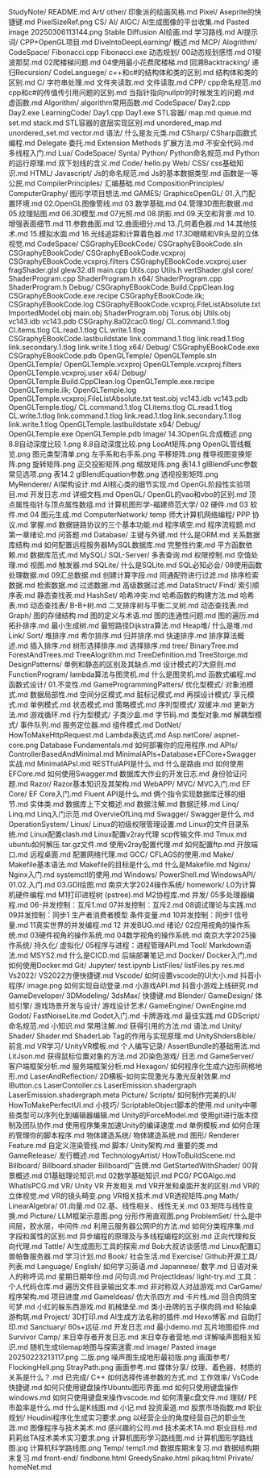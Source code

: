 StudyNote/
    README.md
    Art/
        other/
            印象派的绘画风格.md
        Pixel/
            Aseprite的快捷键.md
            PixelSizeRef.png
    CS/
        AI/
            AIGC/
                AI生成图像的平台收集.md
                Pasted image 20250306113144.png
                Stable  Diffusion AI绘画.md
                学习路线.md
            AI提示词/
                CPP+OpenGL项目.md
            DiveIntoDeepLearning/
                概述.md
            MCP/
        Alogrithm/
            CodeSpace/
                Fibonacci.cpp
                Fibonacci.exe
            动态规划/
                00动态规划感悟.md
                01斐波那契.md
                02爬楼梯问题.md
                04使用最小花费爬楼梯.md
            回溯Backtracking/
            递归Recursion/
        CodeLanguege/
            c++和c#的结构体和类的区别.md
            结构体和类的区别.md
            C/
                字符串处理.md
                文件夹读取.md
                文件读取.md
            CPP/
                cpp命名规范.md
                cpp和c#的传值传引用问题的区别.md
                当指针指向nullptr的时候发生的问题.md
                虚函数.md
                Algorithm/
                    algorithm常用函数.md
                CodeSpace/
                    Day2.cpp
                    Day2.exe
                    LearningCode/
                        Day1.cpp
                        Day1.exe
                STL容器/
                    map.md
                    queue.md
                    set.md
                    stack.md
                    STL容器的底层实现区别.md
                    unordered_map.md
                    unordered_set.md
                    vector.md
                语法/
                    什么是友元类.md
            CSharp/
                CSharp函数式编程.md
                Delegate 委托.md
                Extension Methods 扩展方法.md
                不安全代码.md
                多线程入门.md
            Lua/
                CodeSpace/
                Synta/
            Python/
                Python命名规范.md
                Python的运行原理.md
                双下划线的含义.md
                Code/
                    hello.py
            Web/
                CSS/
                    css基础知识.md
                HTML/
                Javascript/
                    Js的命名规范.md
                    Js的基本数据类型.md
                    函数是一等公民.md
        CompilerPrinciples/
            汇编基础.md
        CompositionPrinciples/
        ComputerGraphy/
            图形学项目想法.md
            GAMES/
            GraphicsOpenGL/
                01.入门配置环境.md
                02.OpenGL图像管线.md
                03.数学基础.md
                04.管理3D图形数据.md
                05.纹理贴图.md
                06.3D模型.md
                07光照.md
                08.阴影.md
                09.天空和背景.md
                10.增强表面细节.md
                11.参数曲面.md
                12.曲面细分.md
                13.几何着色器.md
                14.其他技术.md
                15.模拟水面.md
                16.光线追踪和计算着色器.md
                17.3D眼睛和VR头显的立体视觉.md
                CodeSpace/
                    CSGraphyEBookCode/
                        CSGraphyEBookCode.sln
                        CSGraphyEBookCode/
                            CSGraphyEBookCode.vcxproj
                            CSGraphyEBookCode.vcxproj.filters
                            CSGraphyEBookCode.vcxproj.user
                            fragShader.glsl
                            glew32.dll
                            main.cpp
                            Utils.cpp
                            Utils.h
                            vertShader.glsl
                            core/
                                ShaderProgram.cpp
                                ShaderProgram.h
                            x64/
                                ShaderProgram.cpp
                                ShaderProgram.h
                                Debug/
                                    CSGraphyEBookCode.Build.CppClean.log
                                    CSGraphyEBookCode.exe.recipe
                                    CSGraphyEBookCode.ilk;
                                    CSGraphyEBookCode.log
                                    CSGraphyEBookCode.vcxproj.FileListAbsolute.txt
                                    ImportedModel.obj
                                    main.obj
                                    ShaderProgram.obj
                                    Torus.obj
                                    Utils.obj
                                    vc143.idb
                                    vc143.pdb
                                    CSGraphy.8a02cac0.tlog/
                                        CL.command.1.tlog
                                        Cl.items.tlog
                                        CL.read.1.tlog
                                        CL.write.1.tlog
                                        CSGraphyEBookCode.lastbuildstate
                                        link.command.1.tlog
                                        link.read.1.tlog
                                        link.secondary.1.tlog
                                        link.write.1.tlog
                        x64/
                            Debug/
                                CSGraphyEBookCode.exe
                                CSGraphyEBookCode.pdb
                    OpenGLTemple/
                        OpenGLTemple.sln
                        OpenGLTemple/
                            OpenGLTemple.vcxproj
                            OpenGLTemple.vcxproj.filters
                            OpenGLTemple.vcxproj.user
                            x64/
                                Debug/
                                    OpenGLTemple.Build.CppClean.log
                                    OpenGLTemple.exe.recipe
                                    OpenGLTemple.ilk;
                                    OpenGLTemple.log
                                    OpenGLTemple.vcxproj.FileListAbsolute.txt
                                    test.obj
                                    vc143.idb
                                    vc143.pdb
                                    OpenGLTemple.tlog/
                                        CL.command.1.tlog
                                        Cl.items.tlog
                                        CL.read.1.tlog
                                        CL.write.1.tlog
                                        link.command.1.tlog
                                        link.read.1.tlog
                                        link.secondary.1.tlog
                                        link.write.1.tlog
                                        OpenGLTemple.lastbuildstate
                        x64/
                            Debug/
                                OpenGLTemple.exe
                                OpenGLTemple.pdb
                Image/
                    14.3OpenGL合成概述.png
                    8.8自动深度比较 1.png
                    8.8自动深度比较.png
                    LooAt矩阵.png
                    OpenGL管线概览.png
                    图元类型清单.png
                    左手系和右手系.png
                    平移矩阵.png
                    推导视图变换矩阵.png
                    旋转矩阵.png
                    正交投影矩阵.png
                    缩放矩阵.png
                    表14.1 glBlendFunc参数常见选项.png
                    表14.2 glBlendEquation参数.png
                    透视投影矩阵.png
            MyRenderer/
                AI架构设计.md
                AI核心类的细节实现.md
                OpenGL阶段性实验项目.md
                开发日志.md
                详细文档.md
            OpenGL/
                OpenGL的vao和vbo的区别.md
                顶点属性指针与顶点属性数组.md
            计算机图形学-福建师范大学/
                02 硬件.md
                03 软件.md
                04 图元生成.md
        ComputerNetwork/
            temp
            师大计算机网络编程/
                PPP 协议.md
                掌握.md
                数据链路协议的三个基本功能.md
                程序填空.md
                程序流程题.md
                第一章绪论.md
                问答题.md
        Database/
            主键与外键.md
            什么是ORM.md
            关系数据库结构.md
            如何配置远程服务器MySQL数据库.md
            完整性约束.md
            平方函数依赖.md
            数据库范式.md
            MySQL/
            SQL-Server/
                多表查询.md
                权限控制.md
                空值处理.md
                视图.md
                触发器.md
            SQLite/
                什么是SQLite.md
            SQL必知必会/
                08使用函数处理数据.md
                09汇总数据.md
                创建计算字段.md
                同通配符进行过滤.md
                排序检索数据.md
                检索数据.md
                过滤数据.md
                高级数据过滤.md
        DataStruct/
            Find/
                索引顺序表.md
                静态查找表.md
                HashSet/
                    哈希冲突.md
                    哈希函数的构建方法.md
                    哈希表.md
                动态查找表/
                    B-B+树.md
                    二叉排序树与平衡二叉树.md
                    动态查找表.md
            Graph/
                图的存储结构.md
                图的定义与术语.md
                图的连通性问题.md
                图的遍历.md
                拓扑排序.md
                最小生成树.md
                最短路径Dijkstra算法.md
            Heap堆/
                什么是堆.md
            Link/
            Sort/
                堆排序.md
                希尔排序.md
                归并排序.md
                快速排序.md
                排序算法概述.md
                插入排序.md
                树形选择排序.md
                选择排序.md
            tree/
                BinaryTree.md
                ForestAndTrees.md
                TreeAlogrithm.md
                TreeDefinition.md
                TreeStorge.md
        DesignPatterns/
            单例和静态的区别及其缺点.md
            设计模式的7大原则.md
            FunctionProgram/
                lambda算法与图灵机.md
                什么是图灵机.md
                函数式编程.md
                函数式设计/
                    01.不变性.md
            GameProgrammingPatters/
                优化型模式/
                    对象池模式.md
                    数据局部性.md
                    空间分区模式.md
                    脏标记模式.md
                再探设计模式/
                    享元模式.md
                    单例模式.md
                    状态模式.md
                    策略模式.md
                序列型模式/
                    双缓冲.md
                    更新方法.md
                    游戏循环.md
                行为型模式/
                    子类沙盒.md
                    字节码.md
                    类型对象.md
                解耦型模式/
                    事件队列.md
                    服务定位器.md
                    组件模式.md
        DotNet/
            HowToMakeHttpRequest.md
            Lambda表达式.md
            Asp.netCore/
                aspnet-core.png
                Database Fundamentals.md
                如何部署你的应用程序.md
                APIs/
                    ControllerBasedAndMinimal.md
                    MinimalAPIs+Database+EFCore+Swagger实战.md
                    MinimalAPsI.md
                    RESTfulAPI是什么.md
                    什么是路由.md
                    如何使用EFCore.md
                    如何使用Swagger.md
                    数据库大作业的开发日志.md
                    身份验证问题.md
                Razor/
                    Razor基本知识及其架构.md
                WebAPP/
                    MVC/
                        MVC入门.md
            EF Core/
                EF Core入门.md
                Fluent API是什么.md
                俩个指令实现数据库迁移的细节.md
                实体类.md
                数据库上下文概述.md
                数据注解.md
                数据迁移.md
            Linq/
                Linq.md
                Linq入门示范.md
                OvervieOfLinq.md
            Swagger/
                Swagger是什么.md
        OperationSystem/
            Linux/
                Linux的初级权限管理设置.md
                Linux的文件目录系统.md
                Linux配置clash.md
                Linux配置v2ray代理
                scp传输文件.md
                Tmux.md
                ubuntu如何解压.tar.gz文件.md
                使用v2ray配置代理.md
                如何配置ftp.md
                开放端口.md
                远程桌面.md
                配置网络代理.md
                GCC/
                    CFLAGS的使用.md
                Make/
                    Makefile基本语法.md
                    Makefile的目标是什么.md
                    什么是Makefile.md
                Nginx/
                    Nginx入门.md
                    systemctl的使用.md
            Windows/
                PowerShell.md
                WindowsAPI/
                    01.02.入门.md
                    03.GDI绘图.md
            南京大学2024操作系统/
                homework/
                    L0为计算机硬件编程.md
                    M1打印进程树 (pstree).md
                    M2协程库.md
                并发/
                    05多处理器编程.md
                    06-并发控制：互斥1.md
                    07并发控制：互斥2.md
                    08调试理论与实践.md
                    09并发控制：同步1 生产者消费者模型 条件变量.md
                    10并发控制：同步1 信号量.md
                    11真实世界的并发编程.md
                    12 并发BUG.md
                绪论/
                    02应用视角的操作系统.md
                    03硬件视角的操作系统.md
                    04数学视角的操作系统.md
            南京大学2025操作系统/
                持久化/
                虚拟化/
                    05程序与进程：进程管理API.md
        Tool/
            Markdown语法.md
            MSYS2.md
            什么是CICD.md
            后端部署笔记.md
            Docker/
                Docker入门.md
                如何使用Docker.md
            Git/
            Jupyter/
                test.ipynb
            ListFiles/
                listFiles.py
                res.md
            Vs2022/
                VS2022方便快捷键.md
            Vscode/
                如何设置vscode的UI大小.md
            抖音小程序/
                image.png
                如何实现自动登录.md
                小游戏API.md
                抖音小游戏上线研究.md
    GameDeveloper/
        3DModeling/
            3dsMax/
                快捷键.md
            Blender/
        GameDesign/
            体验引擎/
            游戏场景开发与设计/
            游戏设计艺术/
        GameEngine/
            OwnEngine.md
            Godot/
                FastNoiseLite.md
                Godot入门.md
                卡牌游戏.md
                最佳实践.md
                GDScript/
                    命名规范.md
                    小知识.md
                    常用注解.md
                    获得引用的方法.md
                    语法.md
            Unity/
                Shader/
                    Shader.md
                    ShaderLab Tag的作用与实现原理.md
                UnityShdersBible/
                    前言.md
                VR学习/
                    UnityVR模板.md
                个人编写记录/
                    AssertBundle的基础用法.md
                    LitJson.md
                    获得鼠标位置对象的方法.md
                    2D染色游戏/
                        日志.md
                    GameServer/
                        客户端框架分析.md
                        服务端框架分析.md
                    Hexagon/
                        如何程序化生成六边形网格地形.md
                    LaserAndReflection/
                        2D横板-如何实现激光与激光反射效果.md
                        IButton.cs
                        LaserContoller.cs
                        LaserEmission.shadergraph
                        LaserEmission.shadergraph.meta
                    Picture/
                    Scripts/
                    如何制作完美的UI/
                        HowToMakePerfectUI.md
                    小技巧/
                        ScriptableObject脚本的使用.md
                        unity中哪些类型可以序列化到编辑器编辑.md
                        Unity的ForceModel.md
                        使用git进行版本控制及团队协作.md
                        使用程序集来加速Unity的编译速度.md
                        单例模板.md
                        如何合理的管理你的脚本程序.md
                    物体建造系统/
                        物体建造系统.md
                图形/
                    Renderer Feature.md
                    自定义渲染管线.md
                脚本/
                    Unity架构.md
                    重要的类.md
        GameRelease/
            发行概述.md
        TechnologyArtist/
            HowToBuildScene.md
            Billboard/
                Billboard.shader
                Billboard广告牌.md
            GetStartedWithShader/
                00背景概述.md
                01基础理论知识.md
                02数学基础知识.md
            PCG/
                PCGAlgo.md
                WhatIsPCG.md
        VR/
            Unity VR 开发相关.md
            VR开发和桌面开发的区别.md
            VR的立体视觉.md
            VR的镜头畸变.png
            VR相关技术.md
            VR透视矩阵.png
    Math/
        LinearAlgebra/
            01.向量.md
            02.基、线性相关、线性无关.md
            03.矩阵与线性变换.md
    Picture/
        LLM框架示意图.png
        分形作用直观图.png
    ProblemSet/
        什么是中间层，胶水层，中间件.md
        利用云服务器公网IP的方法.md
        如何分类程序集.md
        字段和属性的区别.md
        异步编程的原理及与多线程编程的区别.md
        正向代理和反向代理.md
    Tattle/
        AI生成图形工具的探索.md
        Bob大叔访谈感悟.md
        Linux配置幻兽帕鲁服务器.md
        学习计划.md
        Book/
            社会生活.md
        Exercise/
        Github开源工具/
            列表.md
        Language/
            English/
                如何学习英语.md
            Japannese/
                数字.md
                日语对亲人的称呼词.md
                星期日期年份.md
                问句词.md
        ProjectIdeas/
            light-try.md
            工具：个人代码仓库.md
            遍历文件目录输出文本.md
            非对称双人对战游戏.md
            CarGame/
                程序架构.md
                项目进度.md
            GameIdeas/
                仿大杀四方.md
                卡片栈.md
                回合肉鸽宝可梦.md
                小红的躲东西游戏.md
                机械堡垒.md
                类小丑牌的五子棋肉鸽.md
                轮抽桌游构筑.md
            Project/
                3D打印.md
                AI生成方法名称的插件.md
                Hexo博客.md
                自助打印.md
            Sanctuary/
                60s+远征.md
                开发日志.md
                最小demo.md
                瓦片地图组件.md
            Survivor Camp/
                末日幸存者开发日志.md
                末日幸存者营地.md
                详解噪声图相关知识.md
                随机生成tilemap地图与探索迷雾.md
                image/
                    Pasted image 20250223213117.png
                    二版.png
                    噪声图生成地形最初版.png
                画面参考/
                    FlockingHell.png
                    StrayPath.png
                    画面参考.md
        媒体分享/
            纹理、着色器、材质的关系是什么？.md
            已完成/
                C++ 如何选择传递参数的方式.md
        工作效率/
            VsCode快捷键.md
            如何只使用键盘操作Ubuntu图形界面.md
            如何只使用键盘操作windows.md
            如何只使用键盘来操作vscode.md
            如何清量c盘文件.md
        理财/
            PE市盈率是什么.md
            什么是K线图.md
            小记.md
            投资渠道.md
            股票市场指数.md
        职业规划/
            Houdini程序化生成实习要求.png
            以经营企业的角度经营自己的职业生涯.md
            图像程序与技术美术.md
            感兴趣的公司.md
            技术美术TA.md
            职业目标.md
            莉莉丝TA技术美术实习要求.png
            计算机图形学习路线图.md
            计算机图形学路线图.jpg
            计算机科学路线图.png
    Temp/
        temp1.md
        数据库期末复习.md
        数据结构期末复习.md
        front-end/
            findbone.html
            GreedySnake.html
            pikaq.html
        Private/
            homeNet.md
